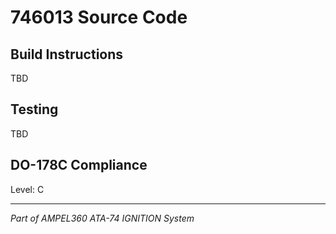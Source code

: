 # 746013 Source Code

## Build Instructions

TBD

## Testing

TBD

## DO-178C Compliance

Level: C

---

*Part of AMPEL360 ATA-74 IGNITION System*

